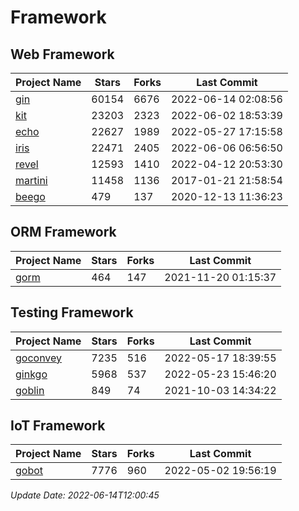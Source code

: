 # Framework

## Web Framework
| Project Name | Stars | Forks | Last Commit |
| ------------ | ----- | ----- | ----------- |
| [gin](https://github.com/gin-gonic/gin) | 60154 | 6676 | 2022-06-14 02:08:56 |
| [kit](https://github.com/go-kit/kit) | 23203 | 2323 | 2022-06-02 18:53:39 |
| [echo](https://github.com/labstack/echo) | 22627 | 1989 | 2022-05-27 17:15:58 |
| [iris](https://github.com/kataras/iris) | 22471 | 2405 | 2022-06-06 06:56:50 |
| [revel](https://github.com/revel/revel) | 12593 | 1410 | 2022-04-12 20:53:30 |
| [martini](https://github.com/go-martini/martini) | 11458 | 1136 | 2017-01-21 21:58:54 |
| [beego](https://github.com/astaxie/beego) | 479 | 137 | 2020-12-13 11:36:23 |

## ORM Framework
| Project Name | Stars | Forks | Last Commit |
| ------------ | ----- | ----- | ----------- |
| [gorm](https://github.com/jinzhu/gorm) | 464 | 147 | 2021-11-20 01:15:37 |

## Testing Framework
| Project Name | Stars | Forks | Last Commit |
| ------------ | ----- | ----- | ----------- |
| [goconvey](https://github.com/smartystreets/goconvey) | 7235 | 516 | 2022-05-17 18:39:55 |
| [ginkgo](https://github.com/onsi/ginkgo) | 5968 | 537 | 2022-05-23 15:46:20 |
| [goblin](https://github.com/franela/goblin) | 849 | 74 | 2021-10-03 14:34:22 |

## IoT Framework
| Project Name | Stars | Forks | Last Commit |
| ------------ | ----- | ----- | ----------- |
| [gobot](https://github.com/hybridgroup/gobot) | 7776 | 960 | 2022-05-02 19:56:19 |

*Update Date: 2022-06-14T12:00:45*